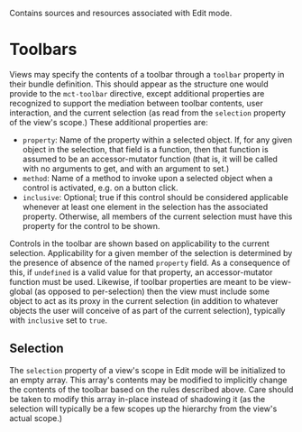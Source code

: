 Contains sources and resources associated with Edit mode.

# Toolbars

Views may specify the contents of a toolbar through a `toolbar`
property in their bundle definition. This should appear as the
structure one would provide to the `mct-toolbar` directive,
except additional properties are recognized to support the
mediation between toolbar contents, user interaction, and the
current selection (as read from the `selection` property of the
view's scope.) These additional properties are:

* `property`: Name of the property within a selected object. If,
  for any given object in the selection, that field is a function,
  then that function is assumed to be an accessor-mutator function
  (that is, it will be called with no arguments to get, and with
  an argument to set.)
* `method`: Name of a method to invoke upon a selected object when
  a control is activated, e.g. on a button click.
* `inclusive`: Optional; true if this control should be considered
  applicable whenever at least one element in the selection has
  the associated property. Otherwise, all members of the current
  selection must have this property for the control to be shown.

Controls in the toolbar are shown based on applicability to the
current selection. Applicability for a given member of the selection
is determined by the presence of absence of the named `property`
field. As a consequence of this, if `undefined` is a valid value for
that property, an accessor-mutator function must be used. Likewise,
if toolbar properties are meant to be view-global (as opposed to
per-selection) then the view must include some object to act as its
proxy in the current selection (in addition to whatever objects the
user will conceive of as part of the current selection), typically
with `inclusive` set to `true`.

## Selection

The `selection` property of a view's scope in Edit mode will be
initialized to an empty array. This array's contents may be modified
to implicitly change the contents of the toolbar based on the rules
described above. Care should be taken to modify this array in-place
instead of shadowing it (as the selection will typically
be a few scopes up the hierarchy from the view's actual scope.)
